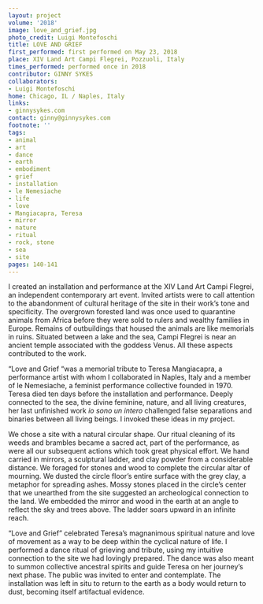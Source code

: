 ```yaml
---
layout: project
volume: '2018'
image: love_and_grief.jpg
photo_credit: Luigi Montefoschi
title: LOVE AND GRIEF
first_performed: first performed on May 23, 2018
place: XIV Land Art Campi Flegrei, Pozzuoli, Italy
times_performed: performed once in 2018
contributor: GINNY SYKES
collaborators:
- Luigi Montefoschi
home: Chicago, IL / Naples, Italy
links:
- ginnysykes.com
contact: ginny@ginnysykes.com
footnote: ''
tags:
- animal
- art
- dance
- earth
- embodiment
- grief
- installation
- le Nemesiache
- life
- love
- Mangiacapra, Teresa
- mirror
- nature
- ritual
- rock, stone
- sea
- site
pages: 140-141
---
```


I created an installation and performance at the XIV Land Art Campi Flegrei, an independent contemporary art event. Invited artists were to call attention to the abandonment of cultural heritage of the site in their work’s tone and specificity. The overgrown forested land was once used to quarantine animals from Africa before they were sold to rulers and wealthy families in Europe. Remains of outbuildings that housed the animals are like memorials in ruins. Situated between a lake and the sea, Campi Flegrei is near an ancient temple associated with the goddess Venus. All these aspects contributed to the work.

“Love and Grief “was a memorial tribute to Teresa Mangiacapra, a performance artist with whom I collaborated in Naples, Italy and a member of le Nemesiache, a feminist performance collective founded in 1970. Teresa died ten days before the installation and performance. Deeply connected to the sea, the divine feminine, nature, and all living creatures, her last unfinished work _io sono un intero_ challenged false separations and binaries between all living beings. I invoked these ideas in my project.

We chose a site with a natural circular shape. Our ritual cleaning of its weeds and brambles became a sacred act, part of the performance, as were all our subsequent actions which took great physical effort. We hand carried in mirrors, a sculptural ladder, and clay powder from a considerable distance. We foraged for stones and wood to complete the circular altar of mourning. We dusted the circle floor’s entire surface with the grey clay, a metaphor for spreading ashes. Mossy stones placed in the circle’s center that we unearthed from the site suggested an archeological connection to the land. We embedded the mirror and wood in the earth at an angle to reflect the sky and trees above. The ladder soars upward in an infinite reach.

“Love and Grief” celebrated Teresa’s magnanimous spiritual nature and love of movement as a way to be deep within the cyclical nature of life. I performed a dance ritual of grieving and tribute, using my intuitive connection to the site we had lovingly prepared. The dance was also meant to summon collective ancestral spirits and guide Teresa on her journey’s next phase. The public was invited to enter and contemplate. The installation was left in situ to return to the earth as a body would return to dust, becoming itself artifactual evidence.
